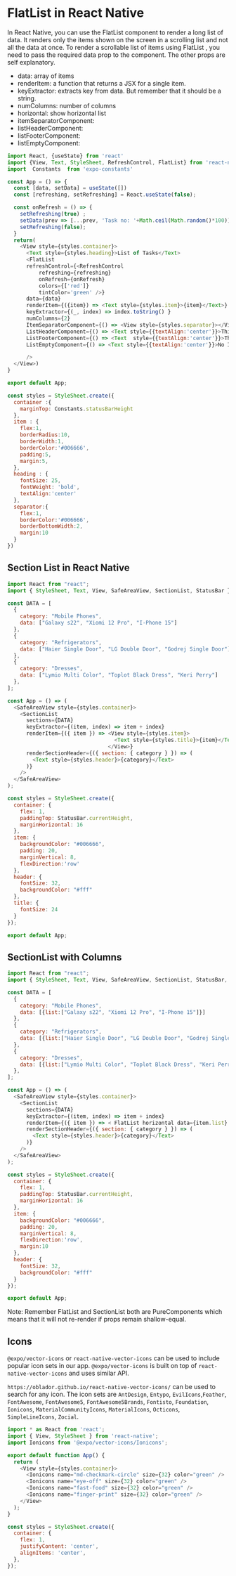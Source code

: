 # FlatList in React Native

In React Native, you can use the FlatList component to render a long list of data. It renders only the items shown on the screen in a scrolling list and not all the data at once. To render a scrollable list of items using FlatList , you need to pass the required data prop to the component. The other props are self explanatory.

- data: array of items
- renderItem: a function that returns a JSX for a single item.
- keyExtractor: extracts key from data. But remember that it should be a string.
- numColumns: number of columns
- horizontal: show horizontal list
- itemSeparatorComponent:
- listHeaderComponent:
- listFooterComponent:
- listEmptyComponent: 

```js
import React, {useState} from 'react'
import {View, Text, StyleSheet, RefreshControl, FlatList} from 'react-native'
import  Constants  from 'expo-constants'

const App = () => {
  const [data, setData] = useState([])
  const [refreshing, setRefreshing] = React.useState(false);

  const onRefresh = () => {
    setRefreshing(true) ;
    setData(prev => [...prev, 'Task no: '+Math.ceil(Math.random()*100)]);
    setRefreshing(false);
  }
  return(
    <View style={styles.container}>
      <Text style={styles.heading}>List of Tasks</Text>
      <FlatList
      refreshControl={<RefreshControl 
          refreshing={refreshing} 
          onRefresh={onRefresh} 
          colors={['red']} 
          tintColor='green' />}
      data={data}
      renderItem={({item}) => <Text style={styles.item}>{item}</Text>}
      keyExtractor={(_, index) => index.toString() }
      numColumns={2}
      ItemSeparatorComponent={() => <View style={styles.separator}></View>}
      ListHeaderComponent={() => <Text style={{textAlign:'center'}}>This is header of FlatList</Text>}
      ListFooterComponent={() => <Text  style={{textAlign:'center'}}>This is footer of FlatList</Text>}
      ListEmptyComponent={() => <Text style={{textAlign:'center'}}>No Items in list</Text>}

      />
  </View>)
}

export default App;

const styles = StyleSheet.create({
  container :{
    marginTop: Constants.statusBarHeight
  },
  item : {
    flex:1,
    borderRadius:10,
    borderWidth:1,
    borderColor:'#006666',
    padding:5,
    margin:5,
  },
  heading : {
    fontSize: 25,
    fontWeight: 'bold',
    textAlign:'center'
  },
  separator:{
    flex:1,
    borderColor:'#006666',
    borderBottomWidth:2,
    margin:10
  }
})
```

## Section List in React Native

```js
import React from "react";
import { StyleSheet, Text, View, SafeAreaView, SectionList, StatusBar } from "react-native";

const DATA = [
  {
    category: "Mobile Phones",
    data: ["Galaxy s22", "Xiomi 12 Pro", "I-Phone 15"]
  },
  {
    category: "Refrigerators",
    data: ["Haier Single Door", "LG Double Door", "Godrej Single Door"]
  },
  {
    category: "Dresses",
    data: ["Lymio Multi Color", "Toplot Black Dress", "Keri Perry"]
  },
];

const App = () => (
  <SafeAreaView style={styles.container}>
    <SectionList
      sections={DATA}
      keyExtractor={(item, index) => item + index}
      renderItem={({ item }) => <View style={styles.item}>
                                  <Text style={styles.title}>{item}</Text>
                                </View>}
      renderSectionHeader={({ section: { category } }) => (
        <Text style={styles.header}>{category}</Text>
      )}
    />
  </SafeAreaView>
);

const styles = StyleSheet.create({
  container: {
    flex: 1,
    paddingTop: StatusBar.currentHeight,
    marginHorizontal: 16
  },
  item: {
    backgroundColor: "#006666",
    padding: 20,
    marginVertical: 8,
    flexDirection:'row'
  },
  header: {
    fontSize: 32,
    backgroundColor: "#fff"
  },
  title: {
    fontSize: 24
  }
});

export default App;
```

## SectionList with Columns

```js
import React from "react";
import { StyleSheet, Text, View, SafeAreaView, SectionList, StatusBar, FlatList } from "react-native";

const DATA = [
  {
    category: "Mobile Phones",
    data: [{list:["Galaxy s22", "Xiomi 12 Pro", "I-Phone 15"]}]
  },
  {
    category: "Refrigerators",
    data: [{list:["Haier Single Door", "LG Double Door", "Godrej Single Door"]}]
  },
  {
    category: "Dresses",
    data: [{list:["Lymio Multi Color", "Toplot Black Dress", "Keri Perry"]}]
  },
];

const App = () => (
  <SafeAreaView style={styles.container}>
    <SectionList
      sections={DATA}
      keyExtractor={(item, index) => item + index}
      renderItem={({ item }) => < FlatList horizontal data={item.list} renderItem={({item})=><Text style={styles.item}>{item}</Text>}/>}
      renderSectionHeader={({ section: { category } }) => (
        <Text style={styles.header}>{category}</Text>
      )}
    />
  </SafeAreaView>
);

const styles = StyleSheet.create({
  container: {
    flex: 1,
    paddingTop: StatusBar.currentHeight,
    marginHorizontal: 16
  },
  item: {
    backgroundColor: "#006666",
    padding: 20,
    marginVertical: 8,
    flexDirection:'row',
    margin:10
  },
  header: {
    fontSize: 32,
    backgroundColor: "#fff"
  }
});

export default App;
```

Note: Remember FlatList and SectionList both are PureComponents which means that it will not re-render if props remain shallow-equal.

## Icons

`@expo/vector-icons` or `react-native-vector-icons` can be used to include popular icon sets in our app. `@expo/vector-icons`  is built on top of `react-native-vector-icons` and uses similar API.

`https://oblador.github.io/react-native-vector-icons/` can be used to search for any icon. The icon sets are `AntDesign`, `Entypo`,
`EvilIcons`,`Feather`, `FontAwesome`, `FontAwesome5`, `FontAwesome5Brands`, `Fontisto`, `Foundation`, `Ionicons`, `MaterialCommunityIcons`, `MaterialIcons`, `Octicons`, `SimpleLineIcons`, `Zocial`.

```js
import * as React from 'react';
import { View, StyleSheet } from 'react-native';
import Ionicons from '@expo/vector-icons/Ionicons';

export default function App() {
  return (
    <View style={styles.container}>
      <Ionicons name="md-checkmark-circle" size={32} color="green" />
      <Ionicons name="eye-off" size={32} color="green" />
      <Ionicons name="fast-food" size={32} color="green" />
      <Ionicons name="finger-print" size={32} color="green" />                  
    </View>
  );
}

const styles = StyleSheet.create({
  container: {
    flex: 1,
    justifyContent: 'center',
    alignItems: 'center',
  },
});
```


